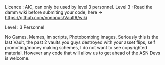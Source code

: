 Licence : AIC, can only be used by level 3 personnel.
Level 3 : Read the damm wiki before submiting your code, here -> https://github.com/nonopus/Vault6/wiki

Level : 3 Personnel

No Games, Memes, im scripts, Photobombing images, Seriously this is the last Vault, the past 2 vaults you guys destroyed with your asset flips, self promoting/money making schemes, I do not want to see copyrighted material. However any code that will allow us to get ahead of the ASN Devs is welcome.
